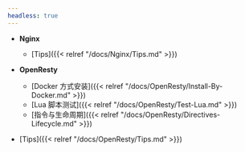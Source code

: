 ```yaml
---
headless: true
---
```




- **Nginx**

  - [Tips]({{< relref "/docs/Nginx/Tips.md" >}})

- **OpenResty**

  - [Docker 方式安装]({{< relref "/docs/OpenResty/Install-By-Docker.md" >}})
  - [Lua 脚本测试]({{< relref "/docs/OpenResty/Test-Lua.md" >}})
  - [指令与生命周期]({{< relref "/docs/OpenResty/Directives-Lifecycle.md" >}})
- [Tips]({{< relref "/docs/OpenResty/Tips.md" >}})
  
  

